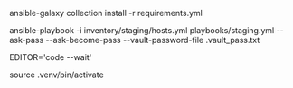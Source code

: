 ansible-galaxy collection install -r requirements.yml

ansible-playbook -i inventory/staging/hosts.yml playbooks/staging.yml --ask-pass --ask-become-pass --vault-password-file .vault_pass.txt

EDITOR='code --wait'

source .venv/bin/activate
